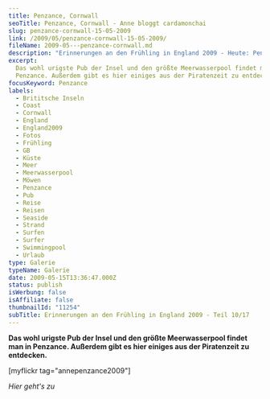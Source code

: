 ```yaml
---
title: Penzance, Cornwall
seoTitle: Penzance, Cornwall - Anne bloggt cardamonchai
slug: penzance-cornwall-15-05-2009
link: /2009/05/penzance-cornwall-15-05-2009/
fileName: 2009-05---penzance-cornwall.md
description: "Erinnerungen an den Frühling in England 2009 - Heute: Penzance"
excerpt:
  Das wohl urigste Pub der Insel und den größte Meerwasserpool findet man in
  Penzance. Außerdem gibt es hier einiges aus der Piratenzeit zu entdecken.
focusKeyword: Penzance
labels:
  - Brititsche Inseln
  - Coast
  - Cornwall
  - England
  - England2009
  - Fotos
  - Frühling
  - GB
  - Küste
  - Meer
  - Meerwasserpool
  - Möwen
  - Penzance
  - Pub
  - Reise
  - Reisen
  - Seaside
  - Strand
  - Surfen
  - Surfer
  - Swimmingpool
  - Urlaub
type: Galerie
typeName: Galerie
date: 2009-05-15T13:36:47.000Z
status: publish
isWerbung: false
isAffiliate: false
thumbnailId: "11254"
subTitle: Erinnerungen an den Frühling in England 2009 - Teil 10/17
---
```


<strong> [](/2009/05/glendurgan-garden-15-05-2009-2/) Das wohl urigste Pub der
Insel und den größte Meerwasserpool findet man in Penzance. Außerdem gibt es
hier einiges aus der Piratenzeit zu entdecken.</strong>

[myflickr tag="annepenzance2009"]

<em>Hier geht's zu [](/2009/05/mousehole-cornwall-16-05-2009/)
